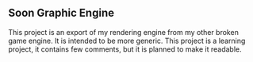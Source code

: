 ## Soon Graphic Engine

This project is an export of my rendering engine from my other broken game engine. It is intended to be more generic.
This project is a learning project, it contains few comments, but it is planned to make it readable.